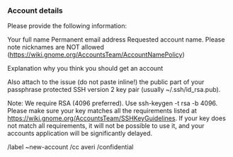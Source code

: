 ### Account details

Please provide the following information:

Your full name
Permanent email address
Requested account name. Please note nicknames are NOT allowed (https://wiki.gnome.org/AccountsTeam/AccountNamePolicy)

Explanation why you think you should get an account

Also attach to the issue (do not paste inline!) the public part of your passphrase protected SSH version 2 key pair (usually ~/.ssh/id_rsa.pub). 

Note: We require RSA (4096 preferred). Use ssh-keygen -t rsa -b 4096. Please make sure your key matches all the requirements listed at
https://wiki.gnome.org/AccountsTeam/SSHKeyGuidelines. If your key does not match all requirements, it will not be possible to use it, and
your accounts application will be significantly delayed.

/label ~new-account
/cc averi
/confidential
